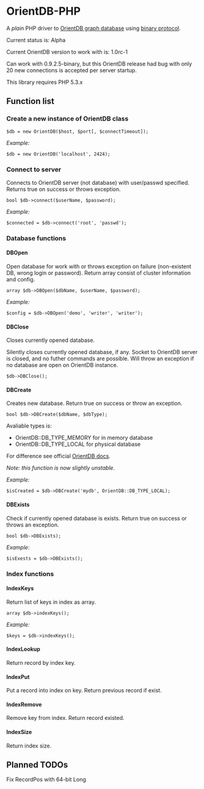 # OrientDB-PHP #
A *plain* PHP driver to [OrientDB graph database](http://code.google.com/p/orient/) using [binary protocol](http://code.google.com/p/orient/wiki/NetworkBinaryProtocol).

Current status is: Alpha

Current OrientDB version to work with is: 1.0rc-1

Can work with 0.9.2.5-binary, but this OrientDB release had bug with only 20 new connections is accepted per server startup.


This library requires PHP 5.3.x

## Function list ##
### Create a new instance of OrientDB class ###
`
$db = new OrientDB($host, $port[, $connectTimeout]);
`

*Example:*

`
$db = new OrientDB('localhost', 2424);
`

### Connect to server ###
Connects to OrientDB server (not database) with user/passwd specified.
Returns true on success or throws exception.

`
bool $db->connect($userName, $password);
`

*Example:*

`
$connected = $db->connect('root', 'passwd');
`

### Database functions ###

#### DBOpen ####
Open database for work with or throws exception on failure (non-existent DB, wrong login or password). Return array consist of cluster information and config.

`
array $db->DBOpen($dbName, $userName, $password);
`

*Example:*

`
$config = $db->DBOpen('demo', 'writer', 'writer');
`

#### DBClose ####
Closes currently opened database. 

Silently closes currently opened database, if any. Socket to OrientDB server is closed, and no futher commands are possible. Will throw an exception if no database are open on OrientDB instance.

`
$db->DBClose();
`

#### DBCreate ####
Creates new database. Return true on success or throw an exception.

`
bool $db->DBCreate($dbName, $dbType);
`

Avaliable types is: 

*   OrientDB::DB_TYPE_MEMORY for in memory database
*   OrientDB::DB_TYPE_LOCAL for physical database

For difference see official [OrientDB docs](http://code.google.com/p/orient/wiki/Concepts#Storage).

_Note: this function is now slightly unstable._


*Example:*

`
$isCreated = $db->DBCreate('mydb', OrientDB::DB_TYPE_LOCAL);
`

#### DBExists ####
Check if currently opened database is exists. Return true on success or throws an exception.

`
bool $db->DBExists);
`

*Example:*

`
$isExests = $db->DBExists();
`

### Index functions ###

#### IndexKeys ####
Return list of keys in index as array.

`
array $db->indexKeys();
`

*Example:*

`
$keys = $db->indexKeys();
`


#### IndexLookup ####
Return record by index key.

#### IndexPut ####
Put a record into index on key. Return previous record if exist.

#### IndexRemove ####
Remove key from index. Return record existed.


#### IndexSize ####
Return index size.


## Planned TODOs ##
Fix RecordPos with 64-bit Long
